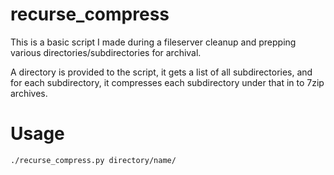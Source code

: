 # recurse_compress
This is a basic script I made during a fileserver cleanup and prepping various directories/subdirectories for archival.

A directory is provided to the script, it gets a list of all subdirectories, and for each subdirectory, it compresses each subdirectory under that in to 7zip archives.

# Usage
`./recurse_compress.py directory/name/`
